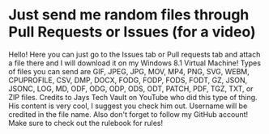 # Just send me random files through Pull Requests or Issues (for a video)
Hello! Here you can just go to the Issues tab or Pull requests tab and attach a file there and I will download it on my Windows 8.1 Virtual Machine! Types of files you can send are GIF, JPEG, JPG, MOV, MP4, PNG, SVG, WEBM, CPUPROFILE, CSV, DMP, DOCX, FODG, FODP, FODS, FODT, GZ, JSON, JSONC, LOG, MD, ODF, ODG, ODP, ODS, ODT, PATCH, PDF, TGZ, TXT, or ZIP files. Credits to Jays Tech Vault on YouTube who did this type of thing. His content is very cool, I suggest you check him out. Username will be credited in the file name. Also don't forget to follow my GitHub account! Make sure to check out the rulebook for rules!
